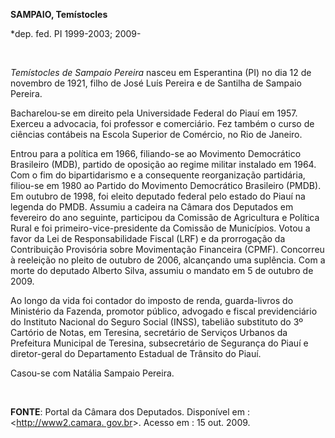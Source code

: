 **SAMPAIO, Temístocles**

\*dep. fed. PI 1999-2003; 2009-

 

*Temístocles de Sampaio Pereira* nasceu em Esperantina (PI) no dia 12 de
novembro de 1921, filho de José Luís Pereira e de Santilha de Sampaio
Pereira.

Bacharelou-se em direito pela Universidade Federal do Piauí em 1957.
Exerceu a advocacia, foi professor e comerciário. Fez também o curso de
ciências contábeis na Escola Superior de Comércio, no Rio de Janeiro.

Entrou para a política em 1966, filiando-se ao Movimento Democrático
Brasileiro (MDB), partido de oposição ao regime militar instalado em
1964. Com o fim do bipartidarismo e a consequente reorganização
partidária, filiou-se em 1980 ao Partido do Movimento Democrático
Brasileiro (PMDB). Em outubro de 1998, foi eleito deputado federal pelo
estado do Piauí na legenda do PMDB. Assumiu a cadeira na Câmara dos
Deputados em fevereiro do ano seguinte, participou da Comissão de
Agricultura e Política Rural e foi primeiro-vice-presidente da Comissão
de Municípios. Votou a favor da Lei de Responsabilidade Fiscal (LRF) e
da prorrogação da Contribuição Provisória sobre Movimentação Financeira
(CPMF). Concorreu à reeleição no pleito de outubro de 2006, alcançando
uma suplência. Com a morte do deputado Alberto Silva, assumiu o mandato
em 5 de outubro de 2009.

Ao longo da vida foi contador do imposto de renda, guarda-livros do
Ministério da Fazenda, promotor público, advogado e fiscal
previdenciário do Instituto Nacional do Seguro Social (INSS), tabelião
substituto do 3º Cartório de Notas, em Teresina, secretário de Serviços
Urbanos da Prefeitura Municipal de Teresina, subsecretário de Segurança
do Piauí e diretor-geral do Departamento Estadual de Trânsito do Piauí.

Casou-se com Natália Sampaio Pereira.

 

**FONTE**: Portal da Câmara dos Deputados. Disponível em :
\<[http://www2.camara. gov.br](http://www2.camara.%20gov.br/)\>. Acesso
em : 15 out. 2009.
